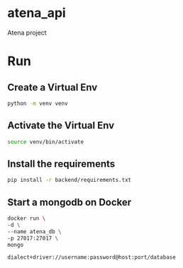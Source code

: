 # atena_api

Atena project

# Run

## Create a Virtual Env

```bash
python -m venv venv
```

## Activate the Virtual Env

```bash
source venv/bin/activate
```

## Install the requirements

```bash
pip install -r backend/requirements.txt
```

## Start a mongodb on Docker

```bash
docker run \
-d \
--name atena_db \
-p 27017:27017 \
mongo
```


```dialect+driver://username:password@host:port/database```
